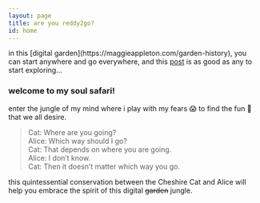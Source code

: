 ```yaml
---
layout: page
title: are you reddy2go?
id: home
---
```


<section class="callout">
	in this [digital garden](https://maggieappleton.com/garden-history), you can start anywhere and go everywhere, and this <a href="/square-one" class="internal-link">post</a> is as good as any to start exploring...
</section>

### welcome to my soul safari! 
enter the jungle of my mind where i play with my fears 😱 to find the fun 🤩 that we all desire.

> Cat: Where are you going?<br/>
Alice: Which way should I go?<br/>
Cat: That depends on where you are going.<br/>
Alice: I don’t know.<br/>
Cat: Then it doesn’t matter which way you go.

this quintessential conservation between the Cheshire Cat and Alice will help you embrace the spirit of this digital ~~garden~~ jungle.